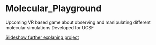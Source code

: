 # Molecular_Playground
Upcoming VR based game about observing and manipulating different molecular simulations
Developed for UCSF

[Slideshow further explaning project](https://docs.google.com/presentation/d/17LfzmEJb8sQKcDEA1Cqd1C8A-G_OUWWQNspxNu6t7a8/edit?usp=sharing)
